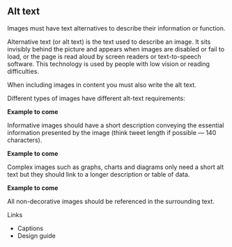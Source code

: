 ---
---
## Alt text

Images must have text alternatives to describe their information or function.

Alternative text (or alt text) is the text used to describe an image. It sits invisibly behind the picture and appears when images are disabled or fail to load, or the page is read aloud by screen readers or text-to-speech software. This technology is used by people with low vision or reading difficulties.

When including images in content you must also write the alt text.

Different types of images have different alt-text requirements:

**Example to come**


Informative images should have a short description conveying the essential information presented by the image (think tweet length if possible — 140 characters).

**Example to come**


Complex images such as graphs, charts and diagrams only need a short alt text but they should link to a longer description or table of data. 

**Example to come**


All non-decorative images should be referenced in the surrounding text. 

Links

- Captions
- Design guide

